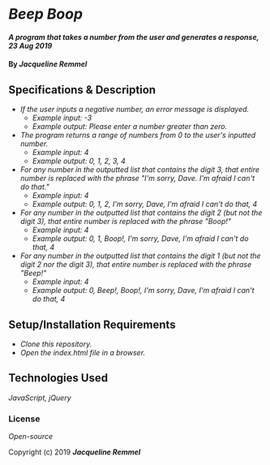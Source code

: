 # _Beep Boop_

#### _A program that takes a number from the user and generates a response, 23 Aug 2019_

#### By _**Jacqueline Remmel**_

## Specifications & Description

* _If the user inputs a negative number, an error message is displayed._
  * _Example input: -3_
  * _Example output: Please enter a number greater than zero._
* _The program returns a range of numbers from 0 to the user's inputted number._
  * _Example input: 4_
  * _Example output: 0, 1, 2, 3, 4_
* _For any number in the outputted list that contains the digit 3, that entire number is replaced with the phrase "I'm sorry, Dave. I'm afraid I can't do that."_
  * _Example input: 4_
  * _Example output: 0, 1, 2, I'm sorry, Dave, I'm afraid I can't do that, 4_
* _For any number in the outputted list that contains the digit 2 (but not the digit 3), that entire number is replaced with the phrase "Boop!"_
  * _Example input: 4_
  * _Example output: 0, 1, Boop!, I'm sorry, Dave, I'm afraid I can't do that, 4_
* _For any number in the outputted list that contains the digit 1 (but not the digit 2 nor the digit 3), that entire number is replaced with the phrase "Beep!"_
  * _Example input: 4_
  * _Example output: 0, Beep!, Boop!, I'm sorry, Dave, I'm afraid I can't do that, 4_

## Setup/Installation Requirements

* _Clone this repository._
* _Open the index.html file in a browser._

## Technologies Used

_JavaScript, jQuery_

### License

*Open-source*

Copyright (c) 2019 **_Jacqueline Remmel_**
